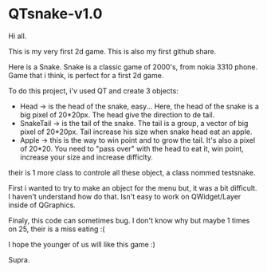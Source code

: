 # QTsnake-v1.0
Hi all.

This is my very first 2d game. This is also my first github share.

Here is a Snake. Snake is a classic game of 2000's, from nokia 3310 phone. Game that i think, is perfect for a first 2d game.

To do this project, i'v used QT and create 3 objects:
  - Head -> is the head of the snake, easy... Here, the head of the snake is a big pixel of 20*20px. The head give the direction to de tail.
  - SnakeTail -> is the tail of the snake. The tail is a group, a vector of big pixel of 20*20px. Tail increase his size when snake head eat an apple.
  - Apple -> this is the way to win point and to grow the tail. It's also a pixel of 20*20. You need to "pass over" with the head to eat it, win point, increase your size and increase difficlty.
  
their is 1 more class to controle all these object, a class nommed testsnake.

First i wanted to try to make an object for the menu but, it was a bit difficult. I haven't understand how do that. Isn't easy to work on QWidget/Layer inside of QGraphics.

Finaly, this code can sometimes bug. I don't know why but maybe 1 times on 25, their is a miss eating :(

I hope the younger of us will like this game :)

Supra.
